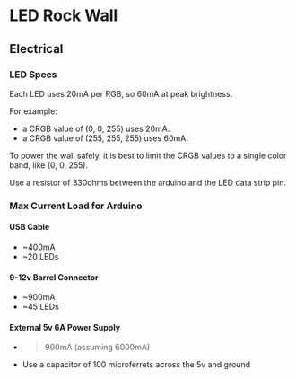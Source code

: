 # LED Rock Wall

## Electrical

### LED Specs

Each LED uses 20mA per RGB, so 60mA at peak brightness.

For example:
- a CRGB value of (0, 0, 255) uses 20mA.
- a CRGB value of (255, 255, 255) uses 60mA.

To power the wall safely, it is best to limit the CRGB values to a single color band, like (0, 0, 255).

Use a resistor of 330ohms between the arduino and the LED data strip pin.

### Max Current Load for Arduino

#### USB Cable

- ~400mA
- ~20 LEDs

#### 9-12v Barrel Connector

- ~900mA
- ~45 LEDs

#### External 5v 6A Power Supply

- > 900mA (assuming 6000mA)
- Use a capacitor of 100 microferrets across the 5v and ground






